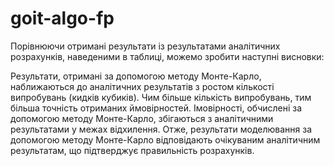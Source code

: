 # goit-algo-fp

Порівнюючи отримані результати із результатами аналітичних розрахунків, наведеними в таблиці, можемо зробити наступні висновки:

Результати, отримані за допомогою методу Монте-Карло, наближаються до аналітичних результатів з ростом кількості випробувань (кидків кубиків).
Чим більше кількість випробувань, тим більша точність отриманих ймовірностей.
Імовірності, обчислені за допомогою методу Монте-Карло, збігаються з аналітичними результатами у межах відхилення.
Отже, результати моделювання за допомогою методу Монте-Карло відповідають очікуваним аналітичним результатам, що підтверджує правильність розрахунків.